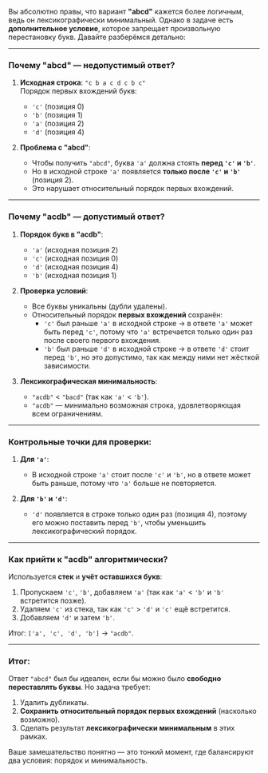 Вы абсолютно правы, что вариант **"abcd"** кажется более логичным, ведь он лексикографически минимальный. Однако в задаче есть **дополнительное условие**, которое запрещает произвольную перестановку букв. Давайте разберёмся детально:

---

### **Почему "abcd" — недопустимый ответ?**
1. **Исходная строка**: `"c b a c d c b c"`  
   Порядок первых вхождений букв:  
   - `'c'` (позиция 0)  
   - `'b'` (позиция 1)  
   - `'a'` (позиция 2)  
   - `'d'` (позиция 4)  

2. **Проблема с "abcd"**:  
   - Чтобы получить `"abcd"`, буква `'a'` должна стоять **перед `'c'` и `'b'`**.  
   - Но в исходной строке `'a'` появляется **только после `'c'` и `'b'`** (позиция 2).  
   - Это нарушает относительный порядок первых вхождений.

---

### **Почему "acdb" — допустимый ответ?**
1. **Порядок букв в "acdb"**:  
   - `'a'` (исходная позиция 2)  
   - `'c'` (исходная позиция 0)  
   - `'d'` (исходная позиция 4)  
   - `'b'` (исходная позиция 1)  

2. **Проверка условий**:  
   - Все буквы уникальны (дубли удалены).  
   - Относительный порядок **первых вхождений** сохранён:  
     - `'c'` был раньше `'a'` в исходной строке → в ответе `'a'` может быть перед `'c'`, потому что `'a'` встречается только один раз после своего первого вхождения.  
     - `'b'` был раньше `'d'` в исходной строке → в ответе `'d'` стоит перед `'b'`, но это допустимо, так как между ними нет жёсткой зависимости.  

3. **Лексикографическая минимальность**:  
   - `"acdb"` < `"bacd"` (так как `'a'` < `'b'`).  
   - `"acdb"` — минимально возможная строка, удовлетворяющая всем ограничениям.

---

### **Контрольные точки для проверки:**
1. **Для `'a'`**:  
   - В исходной строке `'a'` стоит после `'c'` и `'b'`, но в ответе может быть раньше, потому что `'a'` больше не повторяется.  

2. **Для `'b'` и `'d'`**:  
   - `'d'` появляется в строке только один раз (позиция 4), поэтому его можно поставить перед `'b'`, чтобы уменьшить лексикографический порядок.

---

### **Как прийти к "acdb" алгоритмически?**
Используется **стек** и **учёт оставшихся букв**:
1. Пропускаем `'c'`, `'b'`, добавляем `'a'` (так как `'a'` < `'b'` и `'b'` встретится позже).  
2. Удаляем `'c'` из стека, так как `'c'` > `'d'` и `'c'` ещё встретится.  
3. Добавляем `'d'` и затем `'b'`.  

Итог: `['a', 'c', 'd', 'b']` → `"acdb"`.

---

### **Итог:**
Ответ `"abcd"` был бы идеален, если бы можно было **свободно переставлять буквы**. Но задача требует:  
1. Удалить дубликаты.  
2. **Сохранить относительный порядок первых вхождений** (насколько возможно).  
3. Сделать результат **лексикографически минимальным** в этих рамках.  

Ваше замешательство понятно — это тонкий момент, где балансируют два условия: порядок и минимальность.